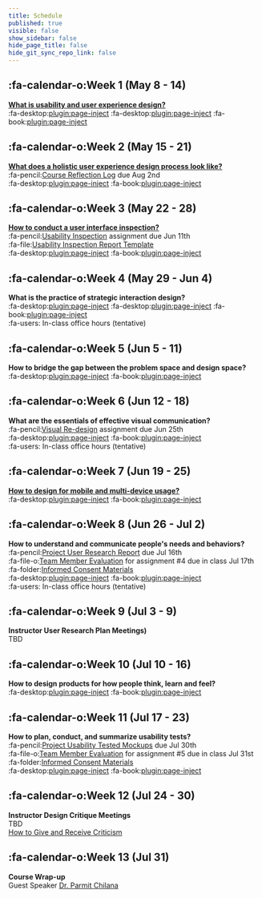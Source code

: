 ```yaml
---
title: Schedule
published: true
visible: false
show_sidebar: false
hide_page_title: false
hide_git_sync_repo_link: false
---
```


## :fa-calendar-o:Week 1 (May 8 - 14)
**[What is usability and user experience design?](https://canvas.sfu.ca/courses/44038/modules/items/1096965)**  
:fa-desktop:[plugin:page-inject](/192/weekly-slides/week-01-1?template=partials/iframelinkonly)
:fa-desktop:[plugin:page-inject](/192/weekly-slides/week-01-2?template=partials/iframelinkonly)
:fa-book:[plugin:page-inject](/192/weekly-readings/week-01?template=partials/embedlycardlinkonly)  

## :fa-calendar-o:Week 2 (May 15 - 21)
**[What does a holistic user experience design process look like?](https://canvas.sfu.ca/courses/44038/modules/items/1096966)**  
:fa-pencil:[Course Reflection Log](https://canvas.sfu.ca/courses/44038/assignments/347280) due Aug 2nd   
:fa-desktop:[plugin:page-inject](/192/weekly-slides/week-02?template=partials/iframelinkonly)
:fa-book:[plugin:page-inject](/192/weekly-readings/week-02?template=partials/embedlycardlinkonly)  

## :fa-calendar-o:Week 3 (May 22 - 28)
**[How to conduct a user interface inspection?](https://canvas.sfu.ca/courses/44038/modules/items/1096967)**  
:fa-pencil:[Usability Inspection](https://canvas.sfu.ca/courses/44038/assignments/347284) assignment due Jun 11th  
:fa-file:[Usability Inspection Report Template](https://canvas.sfu.ca/courses/44038/files/folder/Handouts/Usability%20Inspection%20Report%20Template)  
:fa-desktop:[plugin:page-inject](/192/weekly-slides/week-03?template=partials/iframelinkonly)
:fa-book:[plugin:page-inject](/192/weekly-readings/week-03?template=partials/embedlycardlinkonly)  

## :fa-calendar-o:Week 4 (May 29 - Jun 4)
**What is the practice of strategic interaction design?**   
:fa-desktop:[plugin:page-inject](/192/weekly-slides/week-04-1?template=partials/iframelinkonly)
:fa-desktop:[plugin:page-inject](/192/weekly-slides/week-04-2?template=partials/iframelinkonly)
:fa-book:[plugin:page-inject](/192/weekly-readings/week-04?template=partials/embedlycardlinkonly)  
:fa-users: In-class office hours (tentative)

## :fa-calendar-o:Week 5 (Jun 5 - 11)
**How to bridge the gap between the problem space and design space?**   
:fa-desktop:[plugin:page-inject](/192/weekly-slides/week-05?template=partials/iframelinkonly)
:fa-book:[plugin:page-inject](/192/weekly-readings/week-05?template=partials/embedlycardlinkonly)  

## :fa-calendar-o:Week 6 (Jun 12 - 18)
**What are the essentials of effective visual communication?**   
:fa-pencil:[Visual Re-design](https://canvas.sfu.ca/courses/44038/assignments/347283) assignment due Jun 25th  
:fa-desktop:[plugin:page-inject](/192/weekly-slides/week-06?template=partials/iframelinkonly)
:fa-book:[plugin:page-inject](/192/weekly-readings/week-06?template=partials/embedlycardlinkonly)  
:fa-users: In-class office hours (tentative)  

## :fa-calendar-o:Week 7 (Jun 19 - 25)
**[How to design for mobile and multi-device usage?](https://canvas.sfu.ca/courses/44038/modules/items/1096971)**  
:fa-desktop:[plugin:page-inject](/192/weekly-slides/week-07?template=partials/iframelinkonly)
:fa-book:[plugin:page-inject](/192/weekly-readings/week-07?template=partials/embedlycardlinkonly)  

## :fa-calendar-o:Week 8 (Jun 26 - Jul 2)
**How to understand and communicate people's needs and behaviors?**   
:fa-pencil:[Project User Research Report](https://canvas.sfu.ca/courses/44038/assignments/347286) due Jul 16th  
:fa-file-o:[Team Member Evaluation](https://canvas.sfu.ca/courses/44038/files/folder/Handouts/Team%20Member%20Evaluations) for  assignment #4 due in class Jul 17th  
:fa-folder:[Informed Consent Materials](https://canvas.sfu.ca/courses/44038/files/folder/Handouts/Informed%20Consent)  
:fa-desktop:[plugin:page-inject](/192/weekly-slides/week-08?template=partials/iframelinkonly)
:fa-book:[plugin:page-inject](/192/weekly-readings/week-08?template=partials/embedlycardlinkonly)  
:fa-users: In-class office hours (tentative)  

## :fa-calendar-o:Week 9 (Jul 3 - 9)
**Instructor User Research Plan Meetings)**  
TBD

## :fa-calendar-o:Week 10 (Jul 10 - 16)  
**How to design products for how people think, learn and feel?**  
:fa-desktop:[plugin:page-inject](/192/weekly-slides/week-10?template=partials/iframelinkonly)
:fa-book:[plugin:page-inject](/192/weekly-readings/week-10?template=partials/embedlycardlinkonly)  

## :fa-calendar-o:Week 11 (Jul 17 - 23)
**How to plan, conduct, and summarize usability tests?**   
:fa-pencil:[Project Usability Tested Mockups](https://canvas.sfu.ca/courses/44038/assignments/347285) due Jul 30th   
:fa-file-o:[Team Member Evaluation](https://canvas.sfu.ca/courses/44038/files/folder/Handouts/Team%20Member%20Evaluations) for assignment #5 due in class Jul 31st  
:fa-folder:[Informed Consent Materials](https://canvas.sfu.ca/courses/44038/files/folder/Handouts/Informed%20Consent)  
:fa-desktop:[plugin:page-inject](/192/weekly-slides/week-11?template=partials/iframelinkonly)
:fa-book:[plugin:page-inject](/192/weekly-readings/week-11?template=partials/embedlycardlinkonly)  

## :fa-calendar-o:Week 12 (Jul 24 - 30)
**Instructor Design Critique Meetings**  
TBD  
<i class="fa fa-book" aria-hidden="true"></i> [How to Give and Receive Criticism](http://scottberkun.com/essays/35-how-to-give-and-receive-criticism/)

## :fa-calendar-o:Week 13 (Jul 31)
**Course Wrap-up**    
Guest Speaker [Dr. Parmit Chilana](http://hci.cs.sfu.ca/)  
